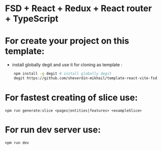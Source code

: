 # FSD + React + Redux + React router + TypeScript


# For create your project on this template:

- install globally degit and use it for cloning as template :
```bash 
    npm install -g degit # install globally degit
    degit https://github.com/sheverdin-mikhail/template-react-vite-fsd ./name-folder-to-clone # clone command
```


# For fastest creating of slice use:

```npm run generate:slice <pages|entities|features> <exampleSlice>```

# For run dev server use:

```npm run dev```